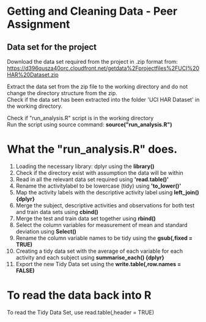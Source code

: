 # Getting and Cleaning Data - Peer Assignment

## Data set for the project  
Download the data set required from the project in .zip format from:  
   https://d396qusza40orc.cloudfront.net/getdata%2Fprojectfiles%2FUCI%20HAR%20Dataset.zip
  
Extract the data set from the zip file to the working directory and do not change the directory structure from the zip.  
Check if the data set has been extracted into the folder 'UCI HAR Dataset' in the working directory.  

Check if "run_analysis.R" script is in the working directory  
Run the script using source command: **source("run_analysis.R")**  

# What the "run_analysis.R" does.
1. Loading the necessary library: dplyr using the **library()**
2. Check if the directory exist with assumption the data will be within
3. Read in all the relevant data set required using **'read.table()'**
4. Rename the activitylabel to be lowercase (tidy) using **'to_lower()'**
5. Map the activity labels with the descriptive activity label using **left_join() {dplyr}**
6. Merge the subject, descriptive activities and observations for both test and train data sets using **cbind()**
7. Merge the test and train data set together using **rbind()**
8. Select the column variables for measurement of mean and standard deviation using **Select()**
9. Rename the column variable names to be tidy using the **gsub(,fixed = TRUE)** 
10. Creating a tidy data set with the average of each variable for each activity and each subject using **summarise_each() {dplyr}**
11. Export the new Tidy Data set using the **write.table(,row.names = FALSE)**

# To read the data back into R  
To read the Tidy Data Set, use read.table(,header = TRUE)